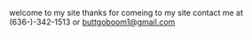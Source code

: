 welcome to my site
thanks for comeing to my site
contact me at (636-)-342-1513 or buttgoboom1@gmail.com
